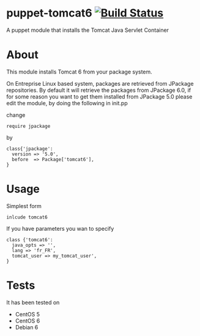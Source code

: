 # puppet-tomcat6 [![Build Status](https://travis-ci.org/Spredzy/puppet-tomcat6.png)](https://travis-ci.org/Spredzy/puppet-tomcat6)


A puppet module that installs the Tomcat Java Servlet Container

# About

This module installs Tomcat 6 from your package system.

On Entreprise Linux based system, packages are retrieved from JPackage repositories.
By default it will retrieve the packages from JPackage 6.0, if for some reason you want
to get them installed from JPackage 5.0 please edit the module, by doing the following in init.pp

change

    require jpackage

by

    class{'jpackage':
      version => '5.0',
      before  => Package['tomcat6'],
    }

# Usage

Simplest form

    inlcude tomcat6

If you have parameters you wan to specify

    class {'tomcat6':
      java_opts => '',
      lang => 'fr_FR',
      tomcat_user => my_tomcat_user',
    }

# Tests

It has been tested on

* CentOS 5
* CentOS 6
* Debian 6
